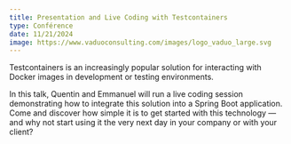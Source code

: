 ```yaml
---
title: Presentation and Live Coding with Testcontainers
type: Conférence
date: 11/21/2024
image: https://www.vaduoconsulting.com/images/logo_vaduo_large.svg
---
```


Testcontainers is an increasingly popular solution for interacting with Docker images in development or testing environments.

In this talk, Quentin and Emmanuel will run a live coding session demonstrating how to integrate this solution into a Spring Boot application. Come and discover how simple it is to get started with this technology — and why not start using it the very next day in your company or with your client?
